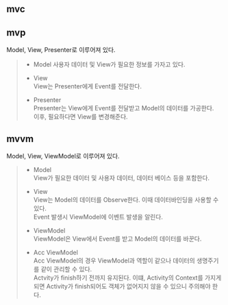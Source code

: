 ## mvc  


## mvp  
Model, View, Presenter로 이루어져 있다.  
> - Model
> 사용자 데이터 및 View가 필요한 정보를 가자고 있다.  
> 
> 
> - View  
> View는 Presenter에게 Event를 전달한다.
> 
> 
> - Presenter  
> Presenter는 View에게 Event를 전달받고 Model의 데이터를 가공한다.  
> 이후, 필요하다면 View를 변경해준다.

## mvvm  
Model, View, ViewModel로 이루어져 있다.  
> - Model  
> View가 필요한 데이터 및 사용자 데이터, 데이터 베이스 등을 포함한다.
> 
> 
> - View  
> View는 Model의 데이터를 Observe한다. 이때 데이터바인딩을 사용할 수 있다.  
> Event 발생시 ViewModel에 이벤트 발생을 알린다.  
> 
> 
> - ViewModel  
> ViewModel은 View에서 Event를 받고 Model의 데이터를 바꾼다.  
> 
> 
> - Acc ViewModel  
> Acc ViewModel의 경우 ViewModel과 역할이 같으나 데이터의 생명주기를 같이 관리할 수 있다.  
> Actvity가 finish하기 전까지 유지된다. 이떄, Activity의 Context를 가지게 되면 Activity가 finish되어도 객체가 없어지지 않을 수 있으니 주의해야 한다.
> 